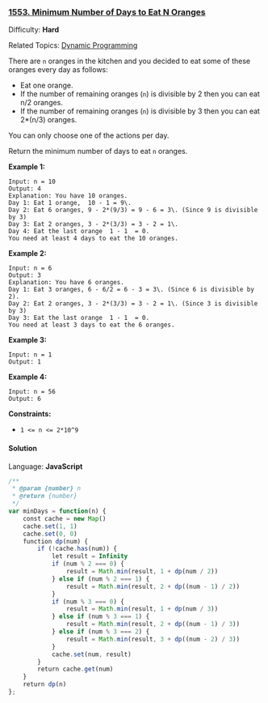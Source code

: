 ### [1553\. Minimum Number of Days to Eat N Oranges](https://leetcode.com/problems/minimum-number-of-days-to-eat-n-oranges/)

Difficulty: **Hard**  

Related Topics: [Dynamic Programming](https://leetcode.com/tag/dynamic-programming/)


There are `n` oranges in the kitchen and you decided to eat some of these oranges every day as follows:

*   Eat one orange.
*   If the number of remaining oranges (`n`) is divisible by 2 then you can eat  n/2 oranges.
*   If the number of remaining oranges (`n`) is divisible by 3 then you can eat  2*(n/3) oranges.

You can only choose one of the actions per day.

Return the minimum number of days to eat `n` oranges.

**Example 1:**

```
Input: n = 10
Output: 4
Explanation: You have 10 oranges.
Day 1: Eat 1 orange,  10 - 1 = 9\.  
Day 2: Eat 6 oranges, 9 - 2*(9/3) = 9 - 6 = 3\. (Since 9 is divisible by 3)
Day 3: Eat 2 oranges, 3 - 2*(3/3) = 3 - 2 = 1\. 
Day 4: Eat the last orange  1 - 1  = 0.
You need at least 4 days to eat the 10 oranges.
```

**Example 2:**

```
Input: n = 6
Output: 3
Explanation: You have 6 oranges.
Day 1: Eat 3 oranges, 6 - 6/2 = 6 - 3 = 3\. (Since 6 is divisible by 2).
Day 2: Eat 2 oranges, 3 - 2*(3/3) = 3 - 2 = 1\. (Since 3 is divisible by 3)
Day 3: Eat the last orange  1 - 1  = 0.
You need at least 3 days to eat the 6 oranges.
```

**Example 3:**

```
Input: n = 1
Output: 1
```

**Example 4:**

```
Input: n = 56
Output: 6
```

**Constraints:**

*   `1 <= n <= 2*10^9`


#### Solution

Language: **JavaScript**

```javascript
/**
 * @param {number} n
 * @return {number}
 */
var minDays = function(n) {
    const cache = new Map()
    cache.set(1, 1)
    cache.set(0, 0)
    function dp(num) {
        if (!cache.has(num)) {
            let result = Infinity
            if (num % 2 === 0) {
                result = Math.min(result, 1 + dp(num / 2))
            } else if (num % 2 === 1) {
                result = Math.min(result, 2 + dp((num - 1) / 2))
            }
            if (num % 3 === 0) {
                result = Math.min(result, 1 + dp(num / 3))
            } else if (num % 3 === 1) {
                result = Math.min(result, 2 + dp((num - 1) / 3))
            } else if (num % 3 === 2) {
                result = Math.min(result, 3 + dp((num - 2) / 3))
            }
            cache.set(num, result)
        }
        return cache.get(num)
    }
    return dp(n)
};
```